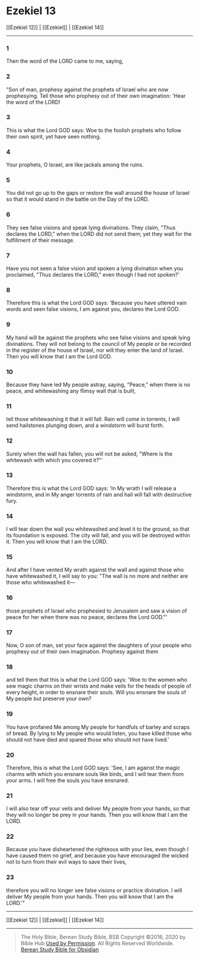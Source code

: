 # Ezekiel 13

[[Ezekiel 12]] | [[Ezekiel]] | [[Ezekiel 14]]

---

### 1
Then the word of the LORD came to me, saying,

### 2
"Son of man, prophesy against the prophets of Israel who are now prophesying. Tell those who prophesy out of their own imagination: 'Hear the word of the LORD!

### 3
This is what the Lord GOD says: Woe to the foolish prophets who follow their own spirit, yet have seen nothing.

### 4
Your prophets, O Israel, are like jackals among the ruins.

### 5
You did not go up to the gaps or restore the wall around the house of Israel so that it would stand in the battle on the Day of the LORD.

### 6
They see false visions and speak lying divinations. They claim, "Thus declares the LORD," when the LORD did not send them; yet they wait for the fulfillment of their message.

### 7
Have you not seen a false vision and spoken a lying divination when you proclaimed, "Thus declares the LORD," even though I had not spoken?'

### 8
Therefore this is what the Lord GOD says: 'Because you have uttered vain words and seen false visions, I am against you, declares the Lord GOD.

### 9
My hand will be against the prophets who see false visions and speak lying divinations. They will not belong to the council of My people or be recorded in the register of the house of Israel, nor will they enter the land of Israel. Then you will know that I am the Lord GOD.

### 10
Because they have led My people astray, saying, "Peace," when there is no peace, and whitewashing any flimsy wall that is built,

### 11
tell those whitewashing it that it will fall. Rain will come in torrents, I will send hailstones plunging down, and a windstorm will burst forth.

### 12
Surely when the wall has fallen, you will not be asked, "Where is the whitewash with which you covered it?"'

### 13
Therefore this is what the Lord GOD says: 'In My wrath I will release a windstorm, and in My anger torrents of rain and hail will fall with destructive fury.

### 14
I will tear down the wall you whitewashed and level it to the ground, so that its foundation is exposed. The city will fall, and you will be destroyed within it. Then you will know that I am the LORD.

### 15
And after I have vented My wrath against the wall and against those who have whitewashed it, I will say to you: "The wall is no more and neither are those who whitewashed it—

### 16
those prophets of Israel who prophesied to Jerusalem and saw a vision of peace for her when there was no peace, declares the Lord GOD."'

### 17
Now, O son of man, set your face against the daughters of your people who prophesy out of their own imagination. Prophesy against them

### 18
and tell them that this is what the Lord GOD says: 'Woe to the women who sew magic charms on their wrists and make veils for the heads of people of every height, in order to ensnare their souls. Will you ensnare the souls of My people but preserve your own?

### 19
You have profaned Me among My people for handfuls of barley and scraps of bread. By lying to My people who would listen, you have killed those who should not have died and spared those who should not have lived.'

### 20
Therefore, this is what the Lord GOD says: 'See, I am against the magic charms with which you ensnare souls like birds, and I will tear them from your arms. I will free the souls you have ensnared.

### 21
I will also tear off your veils and deliver My people from your hands, so that they will no longer be prey in your hands. Then you will know that I am the LORD.

### 22
Because you have disheartened the righteous with your lies, even though I have caused them no grief, and because you have encouraged the wicked not to turn from their evil ways to save their lives,

### 23
therefore you will no longer see false visions or practice divination. I will deliver My people from your hands. Then you will know that I am the LORD.'"

---

[[Ezekiel 12]] | [[Ezekiel]] | [[Ezekiel 14]]

---

> The Holy Bible, Berean Study Bible, BSB
> Copyright &copy;2016, 2020 by Bible Hub
> [Used by Permission](https://berean.bible/terms.htm). All Rights Reserved Worldwide.
> [Berean Study Bible for Obsidian](https://github.com/gapmiss/berean-study-bible-for-obsidian)

